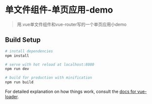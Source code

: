 # 单文件组件-单页应用-demo

> 用.vue单文件组件和vue-router写的一个单页应用小demo

## Build Setup

``` bash
# install dependencies
npm install

# serve with hot reload at localhost:8080
npm run dev

# build for production with minification
npm run build
```

For detailed explanation on how things work, consult the [docs for vue-loader](http://vuejs.github.io/vue-loader).
